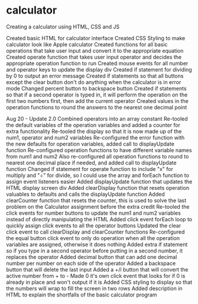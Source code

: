 # calculator

Creating a calculator using HTML, CSS and JS

Created basic HTML for calculator interface
Created CSS Styling to make calculator look like Apple calculator
Created functions for all basic operations that take user input and convert it to the appropriate equation
Created operate function that takes user input operator and decides the appropriate operation function to run
Created mouse events for all number and operator keys to update the display div
Created if statement for dividing by 0 to output an error message
Created if statements so that all buttons except the clear button don't do anything when the calculator is in error mode
Changed percent button to backspace button
Created if statements so that if a second operator is typed in, it will perform the operation on the first two numbers first, then add the current operator
Created values in the operation functions to round the answers to the nearest one decimal point

Aug 20 - Update 2.0
Combined operators into an array constant
Re-tooled the default variables of the operation variables and added a counter for extra functionality
Re-tooled the display so that it is now made up of the num1, operator and num2 variables
Re-configured the error function with the new defaults for operation variables, added call to displayUpdate function
Re-configured operation functions to have different variable names from num1 and num2
Also re-configured all operation functions to round to nearest one decimal place if needed, and added call to displayUpdate function
Changed if statement for operate function to include "x" for multiply and "÷" for divide, so I could use the array and forEach function to assign event listeners easier
Added displayUpdate function that updates the HTML display screen div
Added clearDisplay function that resets operation valuables to defaults and calls the displayUpdate function
Added clearCounter function that resets the counter, this is used to solve the last problem on the Calculator assignment before the extra credit
Re-tooled the click events for number buttons to update the num1 and num2 variables instead of directly manipulating the HTML
Added click event forEach loop to quickly assign click events to all the operator buttons
Updated the clear click event to call clearDisplay and clearCounter functions
Re-configured the equal button click event to only do operation when all the operation variables are assigned, otherwise it does nothing
Added extra if statement so if you type in a second operator before putting in a second number, it replaces the operator
Added decimal button that can add one decimal number per number on each side of the operator
Added a backspace button that will delete the last input
Added a +/i button that will convert the active number from + to -
Made 0 it's own click event that looks for if 0 is already in place and won't output if it is
Added CSS styling to display so that the numbers will wrap to fill the screen in two rows
Added description in HTML to explain the shortfalls of the basic calculator program